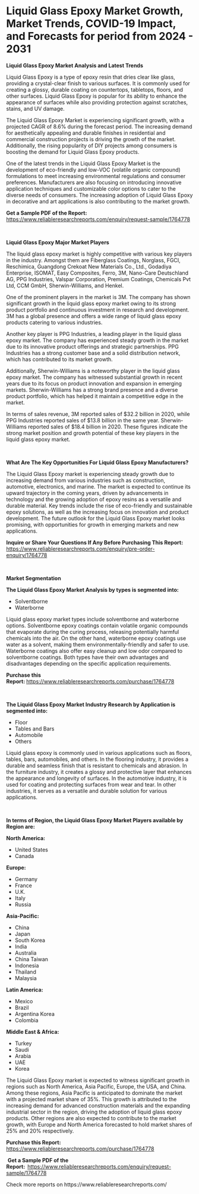 <p><h1>Liquid Glass Epoxy Market Growth, Market Trends, COVID-19 Impact, and Forecasts for period from 2024 - 2031</h1></p><p><strong>Liquid Glass Epoxy Market Analysis and Latest Trends</strong></p>
<p><p>Liquid Glass Epoxy is a type of epoxy resin that dries clear like glass, providing a crystal-clear finish to various surfaces. It is commonly used for creating a glossy, durable coating on countertops, tabletops, floors, and other surfaces. Liquid Glass Epoxy is popular for its ability to enhance the appearance of surfaces while also providing protection against scratches, stains, and UV damage.</p><p>The Liquid Glass Epoxy Market is experiencing significant growth, with a projected CAGR of 8.6% during the forecast period. The increasing demand for aesthetically appealing and durable finishes in residential and commercial construction projects is driving the growth of the market. Additionally, the rising popularity of DIY projects among consumers is boosting the demand for Liquid Glass Epoxy products.</p><p>One of the latest trends in the Liquid Glass Epoxy Market is the development of eco-friendly and low-VOC (volatile organic compound) formulations to meet increasing environmental regulations and consumer preferences. Manufacturers are also focusing on introducing innovative application techniques and customizable color options to cater to the diverse needs of consumers. The increasing adoption of Liquid Glass Epoxy in decorative and art applications is also contributing to the market growth.</p></p>
<p><strong>Get a Sample PDF of the Report:&nbsp;</strong> <a href="https://www.reliableresearchreports.com/enquiry/request-sample/1764778">https://www.reliableresearchreports.com/enquiry/request-sample/1764778</a></p>
<p>&nbsp;</p>
<p><strong>Liquid Glass Epoxy Major Market Players</strong></p>
<p><p>The liquid glass epoxy market is highly competitive with various key players in the industry. Amongst them are Fiberglass Coatings, Norglass, FGCI, Reschimica, Guangdong Crekoat New Materials Co., Ltd., Godadiya Enterprise, ISOMAT, Easy Composites, Ferro, 3M, Nano-Care Deutschland AG, PPG Industries, Valspar Corporation, Premium Coatings, Chemicals Pvt Ltd, CCM GmbH, Sherwin-Williams, and Henkel.</p><p>One of the prominent players in the market is 3M. The company has shown significant growth in the liquid glass epoxy market owing to its strong product portfolio and continuous investment in research and development. 3M has a global presence and offers a wide range of liquid glass epoxy products catering to various industries.</p><p>Another key player is PPG Industries, a leading player in the liquid glass epoxy market. The company has experienced steady growth in the market due to its innovative product offerings and strategic partnerships. PPG Industries has a strong customer base and a solid distribution network, which has contributed to its market growth.</p><p>Additionally, Sherwin-Williams is a noteworthy player in the liquid glass epoxy market. The company has witnessed substantial growth in recent years due to its focus on product innovation and expansion in emerging markets. Sherwin-Williams has a strong brand presence and a diverse product portfolio, which has helped it maintain a competitive edge in the market.</p><p>In terms of sales revenue, 3M reported sales of $32.2 billion in 2020, while PPG Industries reported sales of $13.8 billion in the same year. Sherwin-Williams reported sales of $18.4 billion in 2020. These figures indicate the strong market position and growth potential of these key players in the liquid glass epoxy market.</p></p>
<p>&nbsp;</p>
<p><strong>What Are The Key Opportunities For Liquid Glass Epoxy Manufacturers?</strong></p>
<p><p>The Liquid Glass Epoxy market is experiencing steady growth due to increasing demand from various industries such as construction, automotive, electronics, and marine. The market is expected to continue its upward trajectory in the coming years, driven by advancements in technology and the growing adoption of epoxy resins as a versatile and durable material. Key trends include the rise of eco-friendly and sustainable epoxy solutions, as well as the increasing focus on innovation and product development. The future outlook for the Liquid Glass Epoxy market looks promising, with opportunities for growth in emerging markets and new applications.</p></p>
<p><strong>Inquire or Share Your Questions If Any Before Purchasing This Report:</strong> <a href="https://www.reliableresearchreports.com/enquiry/pre-order-enquiry/1764778">https://www.reliableresearchreports.com/enquiry/pre-order-enquiry/1764778</a></p>
<p>&nbsp;</p>
<p><strong>Market Segmentation</strong></p>
<p><strong>The Liquid Glass Epoxy Market Analysis by types is segmented into:</strong></p>
<p><ul><li>Solventborne</li><li>Waterborne</li></ul></p>
<p><p>Liquid glass epoxy market types include solventborne and waterborne options. Solventborne epoxy coatings contain volatile organic compounds that evaporate during the curing process, releasing potentially harmful chemicals into the air. On the other hand, waterborne epoxy coatings use water as a solvent, making them environmentally-friendly and safer to use. Waterborne coatings also offer easy cleanup and low odor compared to solventborne coatings. Both types have their own advantages and disadvantages depending on the specific application requirements.</p></p>
<p><strong>Purchase this Report:&nbsp;</strong><a href="https://www.reliableresearchreports.com/purchase/1764778">https://www.reliableresearchreports.com/purchase/1764778</a></p>
<p>&nbsp;</p>
<p><strong>The Liquid Glass Epoxy Market Industry Research by Application is segmented into:</strong></p>
<p><ul><li>Floor</li><li>Tables and Bars</li><li>Automobile</li><li>Others</li></ul></p>
<p><p>Liquid glass epoxy is commonly used in various applications such as floors, tables, bars, automobiles, and others. In the flooring industry, it provides a durable and seamless finish that is resistant to chemicals and abrasion. In the furniture industry, it creates a glossy and protective layer that enhances the appearance and longevity of surfaces. In the automotive industry, it is used for coating and protecting surfaces from wear and tear. In other industries, it serves as a versatile and durable solution for various applications.</p></p>
<p>&nbsp;</p>
<p><strong>In terms of Region, the Liquid Glass Epoxy Market Players available by Region are:</strong></p>
<p>
    <p> <strong> North America: </strong>
        <ul>
            <li>United States</li>
            <li>Canada</li>
        </ul>
        </p> 
    <p> <strong> Europe: </strong>
        <ul>
            <li>Germany</li>
            <li>France</li>
            <li>U.K.</li>
            <li>Italy</li>
            <li>Russia</li>
        </ul>
        </p> 
    <p> <strong> Asia-Pacific: </strong>
        <ul>
            <li>China</li>
            <li>Japan</li>
            <li>South Korea</li>
            <li>India</li>
            <li>Australia</li>
            <li>China Taiwan</li>
            <li>Indonesia</li>
            <li>Thailand</li>
            <li>Malaysia</li>
        </ul>
        </p> 
    <p> <strong> Latin America: </strong>
        <ul>
            <li>Mexico</li>
            <li>Brazil</li>
            <li>Argentina Korea</li>
            <li>Colombia</li>
        </ul>
        </p> 
    <p> <strong> Middle East & Africa: </strong>
        <ul>
            <li>Turkey</li>
            <li>Saudi</li>
            <li>Arabia</li>
            <li>UAE</li>
            <li>Korea</li>
        </ul>
    </p>
    </p>
<p><p>The Liquid Glass Epoxy market is expected to witness significant growth in regions such as North America, Asia Pacific, Europe, the USA, and China. Among these regions, Asia Pacific is anticipated to dominate the market with a projected market share of 35%. This growth is attributed to the increasing demand for advanced construction materials and the expanding industrial sector in the region, driving the adoption of liquid glass epoxy products. Other regions are also expected to contribute to the market growth, with Europe and North America forecasted to hold market shares of 25% and 20% respectively.</p></p>
<p><strong>Purchase this Report: </strong><a href="https://www.reliableresearchreports.com/purchase/1764778">https://www.reliableresearchreports.com/purchase/1764778</a></p>
<p>&nbsp;<strong>Get a Sample PDF of the Report:&nbsp;&nbsp;</strong><a href="https://www.reliableresearchreports.com/enquiry/request-sample/1764778">https://www.reliableresearchreports.com/enquiry/request-sample/1764778</a></p>
<p><strong></strong></p>
<p>Check more reports on https://www.reliableresearchreports.com/</p>